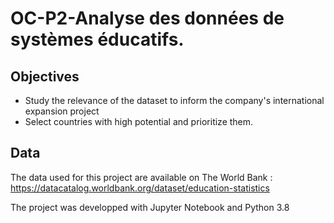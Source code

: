 # OC-P2-Analyse des données de systèmes éducatifs.

## Objectives

* Study the relevance of the dataset to inform the company's international expansion project
* Select countries with high potential and prioritize them.

## Data
The data used for this project are available on The World Bank : https://datacatalog.worldbank.org/dataset/education-statistics

The project was developped with Jupyter Notebook and Python 3.8
